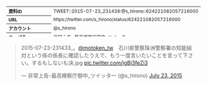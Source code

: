 <table style="font-size: 9pt; width: 610px; margin-bottom: 20px; height: 80px;">
<tbody>
    <tr>
        <th align=left>資料ID</th>
        <td align=left>TWEET::2015-07-23_231438:@s_hirono::624221082057216000</td>
    </tr>
    <tr>
        <th align=left>URL</th>
        <td align=left>https://twitter.com/s_hirono/status/624221082057216000</td>
    </tr>
    <tr>
        <th align=left>アカウント</th>
        <td align=left>@s_hirono</td>
    </tr>
    <tr>
        <th align=left>ユーザ名</th>
        <td align=left>非常上告-最高検察庁御中_ツイッター</td>
    </tr>
    <tr>
        <th align=left>ツイートの記録日時</th>
        <td align=left>created_at 2022-08-24_1435</td>
    </tr>
</tbody>
</table>
<blockquote class="twitter-tweet" data-width="450"  data-lang="ja"><p lang="ja" dir="ltr">2015-07-23-231433_。<a href="https://twitter.com/motoken_tw?ref_src=twsrc%5Etfw">@motoken_tw</a>　石川県警察珠洲警察署の知能組対という係の係長に確認したうえで、もう一度言いたいことを言って下さい。するもしないも決.jpg <a href="http://t.co/jgBj3feZi3">pic.twitter.com/jgBj3feZi3</a></p>&mdash; 非常上告-最高検察庁御中_ツイッター (@s_hirono) <a href="https://twitter.com/s_hirono/status/624221082057216000?ref_src=twsrc%5Etfw">July 23, 2015</a></blockquote>
<script async src="https://platform.twitter.com/widgets.js" charset="utf-8"></script>



